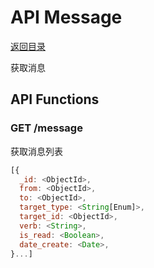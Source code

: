 # API Message

[返回目录](index.md)

获取消息

## API Functions

### GET /message

获取消息列表

```javascript
[{
  _id: <ObjectId>,
  from: <ObjectId>,
  to: <ObjectId>,
  target_type: <String[Enum]>,
  target_id: <ObjectId>,
  verb: <String>,
  is_read: <Boolean>,
  date_create: <Date>,
}...]
```
